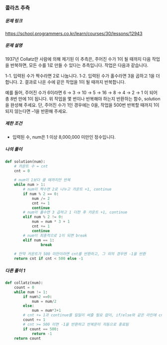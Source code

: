 ### 콜라츠 추측



##### 문제 링크

https://school.programmers.co.kr/learn/courses/30/lessons/12943



##### 문제 설명

1937년 Collatz란 사람에 의해 제기된 이 추측은, 주어진 수가 1이 될 때까지 다음 작업을 반복하면, 모든 수를 1로 만들 수 있다는 추측입니다. 작업은 다음과 같습니다.

1-1. 입력된 수가 짝수라면 2로 나눕니다. 
1-2. 입력된 수가 홀수라면 3을 곱하고 1을 더합니다. 
2. 결과로 나온 수에 같은 작업을 1이 될 때까지 반복합니다.

예를 들어, 주어진 수가 6이라면 6 → 3 → 10 → 5 → 16 → 8 → 4 → 2 → 1 이 되어 총 8번 만에 1이 됩니다. 위 작업을 몇 번이나 반복해야 하는지 반환하는 함수, solution을 완성해 주세요. 단, 주어진 수가 1인 경우에는 0을, 작업을 500번 반복할 때까지 1이 되지 않는다면 –1을 반환해 주세요.


##### 제한 조건
- 입력된 수, num은 1 이상 8,000,000 미만인 정수입니다.



##### 나의 풀이

```py
def solution(num):
    # 카운트 수 = cnt
    cnt = 0
    
    # num이 1보다 클 때까지만 반복
    while num > 1:
        # num이 짝수면 2로 나누고 카운트 +1, continue
        if num % 2 == 0:
            num /= 2
            cnt += 1
            continue
        # num이 홀수면 3 곱하고 1 더한 후 카운트 +1, continue
        elif num % 2 != 0:
            num = num * 3 + 1
            cnt += 1
            continue
        # num이 최종적으로 1이 되면 break
        elif num == 1:
                break
        
    # 만약 카운트가 500 미만이라면 cnt를 반환하고, 그 외의 경우엔 -1을 반환
    return cnt if cnt < 500 else -1
```



##### 다른 풀이 1

```py
def collatz(num):
    count = 0
    while num != 1:
        if num%2 ==0:
            num = num/2
        else:
            num = num*3+1
        # cnt += 1과 continue를 일일이 써줄 필요 없이, if/else와 같은 라인에 cnt += 1 한 번만 써주면 됨
        count += 1
        # cnt >= 500 이면 -1을 반환하고 반복문이 자동으로 종료됨
        if count == 500:
            return -1
    return count
```
